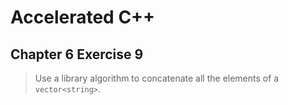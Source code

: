 # Accelerated C++
## Chapter 6 Exercise 9

>Use a library algorithm to concatenate all the elements of a `vector<string>`.



